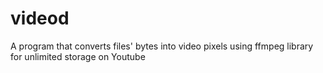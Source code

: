 # videod
A program that converts files' bytes into video pixels using ffmpeg library for unlimited storage on Youtube
